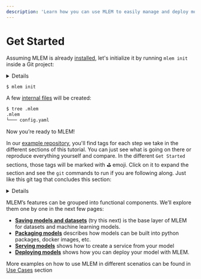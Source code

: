 ```yaml
---
description: 'Learn how you can use MLEM to easily manage and deploy models'
---
```


# Get Started

Assuming MLEM is already [installed](/doc/install), let's initialize it by
running `mlem init` inside a Git project:

<details>

### ⚙️ Expand for setup instructions

If you want to follow along with this tutorial and try MLEM first-hand, you can fork our 
[example repo](https://github.com/iterative/example-mlem-get-started) as a playground for running MLEM commands. 

Its `main` branch contains everything we'll be using (assuming MLEM is already installed). 
 
To prepare your project, you'll need to fork and clone it locally.
Here's how to do that using [github cli](https://cli.github.com/)

```bash
$ gh repo fork https://github.com/iterative/example-mlem-get-started
$ cd example-mlem-get-started
```

We also strongly recommend that you to create an isolated virtual environment for this tutorial
and cleanly install all the requirements there:

```console
$ python3 -m venv .venv
$ source .venv/bin/activate
$ pip install -r requirements.txt
```

</details>

```bash
$ mlem init
```

A few [internal files](/doc/user-guide/project-structure) will be created:


```bash
$ tree .mlem
.mlem
└─── config.yaml
```


Now you’re ready to MLEM!

In our
[example repository](https://github.com/iterative/example-mlem-get-started), you'll
find tags for each step we take in the different sections of this tutorial. You can
just see what is going on there or reproduce everything yourself and compare. In
the different `Get Started` sections, those tags will be marked with ⛳ emoji. 
Click on it to expand the section and see the `git` commands to run if you are following along.
Just like this git tag that concludes this section:

<details>

# ⛳ [MLEM init](https://github.com/iterative/example-mlem-get-started/tree/1-mlem-init)

```bash
$ git add .mlem
$ git status
Changes to be committed:
        new file:   .mlem/config.yaml
        ...
$ git commit -m "Initialize MLEM"
```

To compare your results with the tag you can also run the following 
```bash
$ git diff 1-mlem-init
``` 

The output will be empty if you have the same files staged/commited

</details>

MLEM’s features can be grouped into functional components. We’ll explore them
one by one in the next few pages:

- **[Saving models and datasets](/doc/get-started/saving-loading)** (try this next) is
  the base layer of MLEM for datasets and machine learning models.
- **[Packaging models](/doc/get-started/packaging)** describes how models can be built
  into python packages, docker images, etc.
- **[Serving models](/doc/get-started/serving)** shows how to create a service from
  your model
- **[Deploying models](/doc/get-started/deploying)** shows how you can deploy your
  model with MLEM.

More examples on how to use MLEM in different scenatios can be found in [Use Cases](/doc/use-cases) section